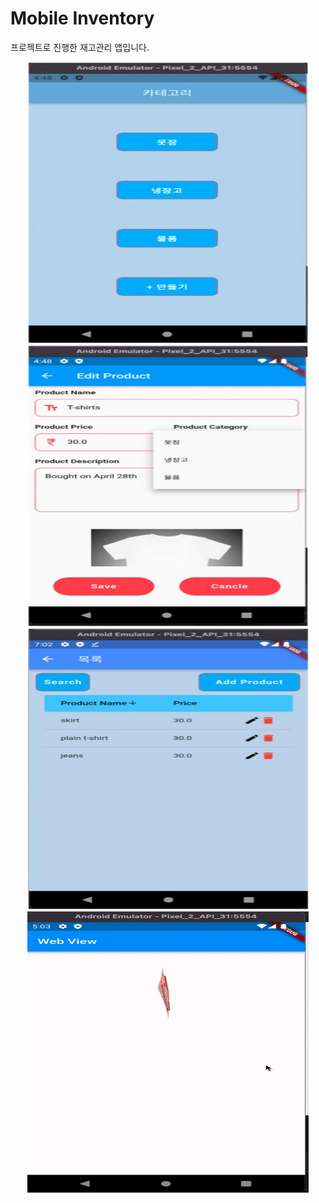 # Mobile Inventory

프로젝트로 진행한 재고관리 앱입니다.
<p align="center">
<img src="./그림01.jpg" width="450" height="450">
<img src="./그림02.jpg" width="450" height="450">
<img src="./그림03.jpg" width="450" height="450">
<img src="./ezgif-4-6f4b14424a.gif" width="450" height="450">
</
